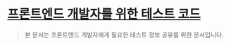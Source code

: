 # [프론트엔드 개발자를 위한 테스트 코드](https://alajillo.gitbook.io/undefined/)

> 본 문서는 프론트엔드 개발자에게 필요한 테스트 정보 공유를 위한 문서입니다.
